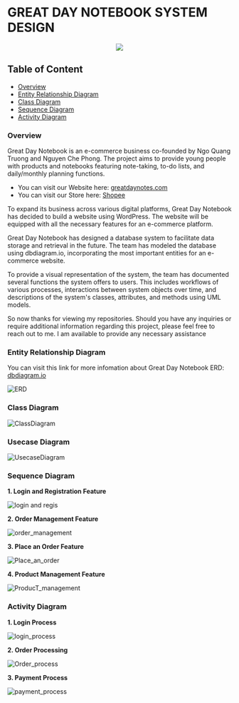 # GREAT DAY NOTEBOOK SYSTEM DESIGN

<p align="center", >
  <img src="https://github.com/user-attachments/assets/89f537fe-772d-48b2-a4eb-aabc29258524" >
  
</p>

## Table of Content

 - [Overview](#overview)
 - [Entity Relationship Diagram](#erd)
 - [Class Diagram](#class)
 - [Sequence Diagram](#sequence)
 - [Activity Diagram](#activity)

### Overview <a class = 'anchor' id = 'overview'></a>
Great Day Notebook is an e-commerce business co-founded by Ngo Quang Truong and Nguyen Che Phong. The project aims to provide young people with products and notebooks featuring note-taking, to-do lists, and daily/monthly planning functions.

- You can visit our Website here: [greatdaynotes.com]()
- You can visit our Store here: [Shopee](https://shopee.vn/greatdaynotebook)
                                  

To expand its business across various digital platforms, Great Day Notebook has decided to build a website using WordPress. The website will be equipped with all the necessary features for an e-commerce platform.

Great Day Notebook has designed a database system to facilitate data storage and retrieval in the future. The team has modeled the database using dbdiagram.io, incorporating the most important entities for an e-commerce website.

To provide a visual representation of the system, the team has documented several functions the system offers to users. This includes workflows of various processes, interactions between system objects over time, and descriptions of the system's classes, attributes, and methods using UML models.

So now thanks for viewing my repositories. Should you have any inquiries or require additional information regarding this project, please feel free to reach out to me. I am available to provide any necessary assistance

### Entity Relationship Diagram <a class = 'anchor' id = 'erd'></a>
You can visit this link for more infomation about Great Day Notebook ERD: [dbdiagram.io](https://dbdiagram.io/d/6635b2725b24a634d07aa740)

![ERD](https://github.com/truonglearncode/Great-Day-Notebook-System-Design/blob/main/Entity%20Relationship%20Diagram/Great%20Day%20Notebook%20-%20ERD.png)

### Class Diagram <a class = 'anchor' id = 'class'></a>

![ClassDiagram](https://github.com/truonglearncode/Great-Day-Notebook-System-Design/blob/main/Class%20Diagram/Great%20Day%20Notebook%20-%20Class%20Diagram.png)

### Usecase Diagram <a class = 'anchor' id = 'usecase'></a>

![UsecaseDiagram](https://github.com/truonglearncode/Great-Day-Notebook-System-Design/blob/main/Usecase%20Diagram/Great%20Day%20Notebook%20-%20Usecase%20Diagram.png)

### Sequence Diagram <a class = 'anchor' id = 'sequence'></a>
**1. Login and Registration Feature**

![login and regis](https://github.com/truonglearncode/Great-Day-Notebook-System-Design/blob/main/Sequence%20Diagram/Login%20and%20Registration%20Feature.png)

**2. Order Management Feature**

![order_management](https://github.com/truonglearncode/Great-Day-Notebook-System-Design/blob/main/Sequence%20Diagram/Order%20Management%20Feature.png)

**3. Place an Order Feature**

![Place_an_order](https://github.com/truonglearncode/Great-Day-Notebook-System-Design/blob/main/Sequence%20Diagram/Place%20an%20Order%20Feature.png)

**4. Product Management Feature**

![ProducT_management](https://github.com/truonglearncode/Great-Day-Notebook-System-Design/blob/main/Sequence%20Diagram/Product%20Management%20Feature.png)

### Activity Diagram <a class = 'anchor' id = 'activity'></a>
**1. Login Process**

![login_process](https://github.com/truonglearncode/Great-Day-Notebook-System-Design/blob/main/Activity%20Diagram/Login%20Flow.png)

**2. Order Processing**

![Order_process](https://github.com/truonglearncode/Great-Day-Notebook-System-Design/blob/main/Activity%20Diagram/Order%20Processing%20Flow.png)

**3. Payment Process**

![payment_process](https://github.com/truonglearncode/Great-Day-Notebook-System-Design/blob/main/Activity%20Diagram/Payment%20Flow.png)


